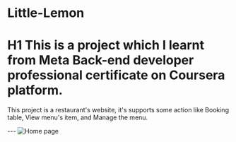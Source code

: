 # Little-Lemon
# H1 This is a project which I learnt from Meta Back-end developer professional certificate on Coursera platform.
This project is a restaurant's website, it's supports some action like Booking table, View menu's item, and Manage the menu.

--- ![Home page](https://github.com/tkinViet/Little-Lemon/blob/307cf70c4494d26074f7052cd160a746d4cf256f/lt%20lemon%20home.png)
